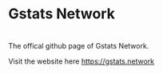 # Gstats Network
#
The offical github page of Gstats Network.

Visit the website here https://gstats.network
